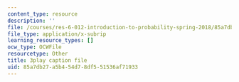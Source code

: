 ```yaml
---
content_type: resource
description: ''
file: /courses/res-6-012-introduction-to-probability-spring-2018/85a7db27a5b454d78df551536af71933_MuqLI4otMIQ.vtt
file_type: application/x-subrip
learning_resource_types: []
ocw_type: OCWFile
resourcetype: Other
title: 3play caption file
uid: 85a7db27-a5b4-54d7-8df5-51536af71933
---
```

